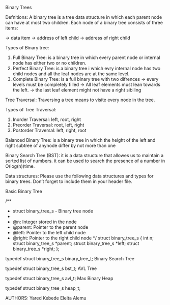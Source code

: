 Binary Trees

Defnitions: 
A binary tree is a tree data structure in which each parent node can have at most two children. Each node of a binary tree consists of three items:

-> data item
-> address of left child
-> address of right child

Types of Binary tree:

1. Full Binary Tree: is a binary tree in which every parent node or internal node has either two or no children.
2. Perfect Binary Tree: is a binary tree i which evry internal node has two child nodes and all the leaf nodes
are at the same level.
3. Complete Binary Tree: is a full binary tree with two difrences
-> every levels must be completely filled
-> All leaf elements must lean towards the left.
-> the last leaf element might not have a right sibiling 

Tree Traversal: Traversing a tree means to visite every node in the tree.

Types of Tree Traversal:

1. Inorder Traversal: left, root, right
2. Preorder Traversal: root, left, right
3. Postorder Traversal: left, right, root

Balanced Binary Tree: 
is a binary tree in which the height of the left and right subtree of anynode differ by not more than one

Binary Search Tree (BST): it is a data structure that allowes us to maintain a sorted list of numbers.
			  it can be used to search the presence of a number in O(log(n))time.

Data structures:
Please use the following data structures and types for binary trees. Don’t forget to include them in your header file.

Basic Binary Tree

/**
 * struct binary_tree_s - Binary tree node
 *
 * @n: Integer stored in the node
 * @parent: Pointer to the parent node
 * @left: Pointer to the left child node
 * @right: Pointer to the right child node
 */
struct binary_tree_s
{
    int n;
    struct binary_tree_s *parent;
    struct binary_tree_s *left;
    struct binary_tree_s *right;
};

typedef struct binary_tree_s binary_tree_t;
Binary Search Tree

typedef struct binary_tree_s bst_t;
AVL Tree

typedef struct binary_tree_s avl_t;
Max Binary Heap

typedef struct binary_tree_s heap_t;



AUTHORS:
Yared Kebede
Elelta Alemu
